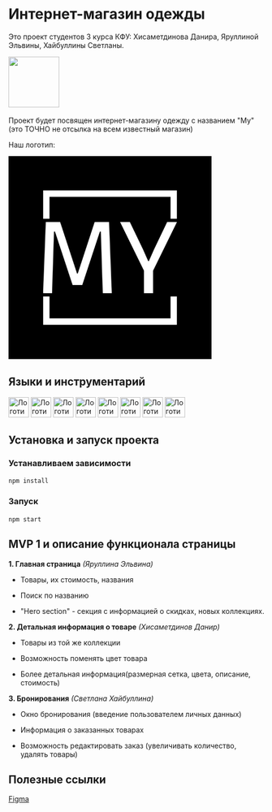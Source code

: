 # Интернет-магазин одежды

Это проект студентов 3 курса КФУ: Хисаметдинова Данира, Яруллиной Эльвины, Хайбуллины Светланы.

<img src="https://media.giphy.com/media/v1.Y2lkPTc5MGI3NjExMXAwODU3d2cwYmJodzFlcW1yN2t2MnV6OGpvYm00Nmh5YnRhMTE4NiZlcD12MV9pbnRlcm5hbF9naWZfYnlfaWQmY3Q9Zw/FAFo1M7EC4gRZ4HETH/giphy.gif" width="100" height = "100">

Проект будет посвящен интернет-магазину одежду с названием "My"(это ТОЧНО не отсылка на всем известный магазин)

Наш логотип:

<img src= "src/assets/images/logo_4x.png" title = "Логотип - квадрат с надписью MY">

## Языки и инструментарий 
<div>
<img src="https://cdn.jsdelivr.net/gh/devicons/devicon@latest/icons/html5/html5-original.svg" width="40" height = "40" title = "Логотип - HTML">
<img src="https://cdn.jsdelivr.net/gh/devicons/devicon@latest/icons/css3/css3-original.svg" width="40" height="40" title = "Логотип - CSS">
<img src="https://cdn.jsdelivr.net/gh/devicons/devicon@latest/icons/react/react-original.svg" width="40" height = "40"  title = "Логотип - React">
<img src="https://cdn.jsdelivr.net/gh/devicons/devicon@latest/icons/javascript/javascript-original.svg" width = "40" height = "40" title = "Логотип - Javascript">
<img src="https://cdn.jsdelivr.net/gh/devicons/devicon@latest/icons/figma/figma-original.svg" width = "40" height="40" title = "Логотип - Figma">
<img src="https://cdn.jsdelivr.net/gh/devicons/devicon@latest/icons/mongodb/mongodb-original.svg" width ="40" height = "40" title = "Логотип - MongoDB">
<img src="https://cdn.jsdelivr.net/gh/devicons/devicon@latest/icons/sqldeveloper/sqldeveloper-original.svg" width="40" height = "40" title = "Логотип - SQL">
<img src="https://cdn.jsdelivr.net/gh/devicons/devicon@latest/icons/typescript/typescript-original.svg" width = "40" height= "40" title = "Логотип - Typescript">
</div>

## Установка и запуск проекта

### Устанавливаем зависимости

```shell
npm install
```

### Запуск

```shell
npm start
```

## MVP 1 и описание функционала страницы
**1. Главная страница** *(Яруллина Эльвина)*
  - Товары, их стоимость, названия
  * Поиск по названию
  + "Hero section" - секция с информацией о скидках, новых коллекциях. 

**2. Детальная информация о товаре** *(Хисаметдинов Данир)*
  - Товары из той же коллекции
  * Возможность поменять цвет товара
  + Более детальная информация(размерная сетка, цвета, описание, стоимость)

**3. Бронирования** *(Светлана Хайбуллина)*
  * Окно бронирования (введение пользователем личных данных)
  - Информация о заказанных товарах 
  + Возможность редактировать заказ (увеличивать количество, удалять товары)

  ## Полезные ссылки
  [Figma](https://www.figma.com/file/bQlOsqJWrmQSWh2guDZyGH/Untitled?type=design&node-id=0%3A1&mode=design&t=yS3fdAWJrg3sOYOJ-1)


